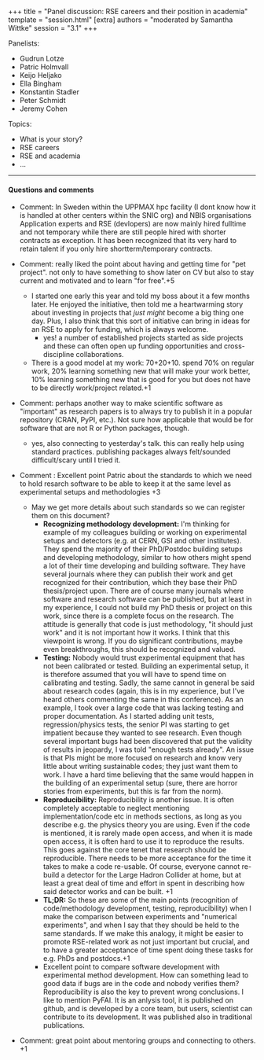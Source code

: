 +++
title = "Panel discussion: RSE careers and their position in academia"
template = "session.html"
[extra]
authors = "moderated by Samantha Wittke"
session = "3.1"
+++

Panelists:
- Gudrun Lotze
- Patric Holmvall
- Keijo Heljako
- Ella Bingham
- Konstantin Stadler
- Peter Schmidt
- Jeremy Cohen


Topics:
- What is your story?
- RSE careers
- RSE and academia
- ... 



---

#### Questions and comments


* Comment: In Sweden within the UPPMAX hpc facility (I dont know how it is handled at other centers within the SNIC org) and NBIS organisations Application experts and RSE (devlopers) are now mainly hired fulltime and not temporary while there are still people hired with shorter contracts as exception. It has been recognized that its very hard to retain talent if you only hire shortterm/temporary contracts.

* Comment: really liked the point about having and getting time for "pet project". not only to have something to show later on CV but also to stay current and motivated and to learn "for free".+5
    * I started one early this year and told my boss about it a few months later. He enjoyed the initiative, then told me a heartwarming story about investing in projects that _just might_ become a big thing one day. Plus, I also think that this sort of initiative can bring in ideas for an RSE to apply for funding, which is always welcome.
      * yes! a number of established projects started as side projects and these can often open up funding opportunities and cross-discipline collaborations. 
    * There is a good model at my work: 70+20+10. spend 70% on regular work, 20% learning something new that will make your work better, 10% learning something new that is good for you but does not have to be directly work/project related.+1

* Comment: perhaps another way to make scientific software as "important" as research papers is to always try to publish it in a popular repository (CRAN, PyPI, etc.). Not sure how applicable that would be for software that are not R or Python packages, though.
  * yes, also connecting to yesterday's talk. this can really help using standard practices. publishing packages always felt/sounded difficult/scary until I tried it.

* Comment : Excellent point Patric about the standards to which we need to hold resarch software to be able to keep it at the same level as experimental setups and methodologies +3
    * May we get more details about such standards so we can register them on this document?
        * **Recognizing methodology development:** I'm thinking for example of my colleagues building or working on experimental setups and detectors (e.g. at CERN, GSI and other institutes). They spend the majority of their PhD/Postdoc building setups and developing methodology, similar to how others might spend a lot of their time developing and building software. They have several journals where they can publish their work and get recognized for their contribution, which they base their PhD thesis/project upon. There are of course many journals where software and research software can be published, but at least in my experience, I could not build my PhD thesis or project on this work, since there is a complete focus on the research. The attitude is generally that code is just methodology, "it should just work" and it is not important how it works. I think that this viewpoint is wrong. If you do significant contributions, maybe even breakthroughs, this should be recognized and valued.
        * **Testing:** Nobody would trust experimental equipment that has not been calibrated or tested. Building an experimental setup, it is therefore assumed that you will have to spend time on calibrating and testing. Sadly, the same cannot in general be said about research codes (again, this is in my experience, but I've heard others commenting the same in this conference). As an example, I took over a large code that was lacking testing and proper documentation. As I started adding unit tests, regression/physics tests, the senior PI was starting to get impatient because they wanted to see research. Even though several important bugs had been discovered that put the validity of results in jeopardy, I was told "enough tests already". An issue is that PIs might be more focused on research and know very little about writing sustainable codes; they just want them to work. I have a hard time believing that the same would happen in the building of an experimental setup (sure, there are horror stories from experiments, but this is far from the norm).
        * **Reproducibility:** Reproducibility is another issue. It is often completely acceptable to neglect mentioning implementation/code etc in methods sections, as long as you describe e.g. the physics theory you are using. Even if the code is mentioned, it is rarely made open access, and when it is made open access, it is often hard to use it to reproduce the results. This goes against the core tenet that research should be reproducible. There needs to be more acceptance for the time it takes to make a code re-usable. Of course, everyone cannot re-build a detector for the Large Hadron Collider at home, but at least a great deal of time and effort in spent in describing how said detector works and can be built. +1
        * **TL;DR:** So these are some of the main points (recognition of code/methodology development, testing, reproducibility) when I make the comparison between experiments and "numerical experiments", and when I say that they should be held to the same standards. If we make this analogy, it might be easier to promote RSE-related work as not just important but crucial, and to have a greater acceptance of time spent doing these tasks for e.g. PhDs and postdocs.+1
        - Excellent point to compare software development with experimental method development. How can something lead to good data if bugs are in the code and nobody verifies them? Reproducibility is also the key to prevent wrong conclusions.  I like to mention PyFAI. It is an anlysis tool, it is published on github, and is developed by a core team, but users, scientist can contribute to its development. It was published also in traditional publications.

* Comment: great point about mentoring groups and connecting to others. +1
